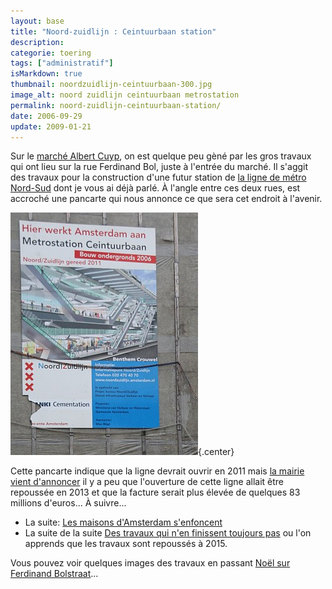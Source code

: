 ```yaml
---
layout: base
title: "Noord-zuidlijn : Ceintuurbaan station"
description: 
categorie: toering
tags: ["administratif"]
isMarkdown: true
thumbnail: noordzuidlijn-ceintuurbaan-300.jpg
image_alt: noord zuidlijn ceintuurbaan metrostation
permalink: noord-zuidlijn-ceintuurbaan-station/
date: 2006-09-29
update: 2009-01-21
---
```




Sur le [marché Albert Cuyp](/albert-cuyp-le-marche), on est quelque peu gèné par les gros travaux qui ont lieu sur la rue Ferdinand Bol, juste à l'entrée du marché. Il s'aggit des travaux pour la construction d'une futur station de [la ligne de métro Nord-Sud](/la-ligne-du-nord-au-sud) dont je vous ai déjà parlé. À l'angle entre ces deux rues, est accroché une pancarte qui nous annonce ce que sera cet endroit à l'avenir.

![noord zuidlijn ceintuurbaan metrostation](noordzuidlijn-ceintuurbaan-300.jpg){.center}

Cette pancarte indique que la ligne devrait ouvrir en 2011 mais [la mairie vient d'annoncer](http://www.noordzuidlijn.amsterdam.nl/live/main.asp?name=nieuws&item_id=NL_AMS_IVV_100000000351) il y a peu que l'ouverture de cette ligne allait être repoussée en 2013 et que la facture serait plus élevée de quelques 83 millions d'euros... À suivre...

* La suite: [Les maisons d'Amsterdam s'enfoncent](/les-maisons-s-enfoncent)
* La suite de la suite [Des travaux qui n'en finissent toujours pas](/travaux-n-en-finissent-toujours-pas) ou l'on apprends que les travaux sont repoussés à 2015.

Vous pouvez voir quelques images des travaux en passant [Noël sur Ferdinand Bolstraat](/noel-sur-ferdinand-bolstraat)...
